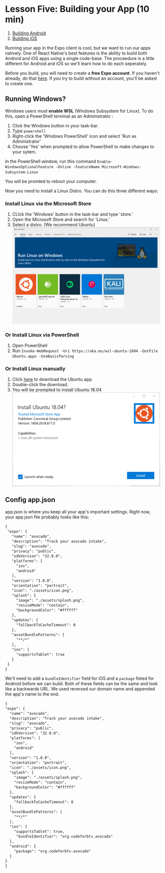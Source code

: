 ﻿# Lesson Five: Building your App (10 min)
1. [Building Android](01_Building-Android.md)
2. [Building iOS](02_Building-iOS.md)

Running your app in the Expo client is cool, but we want to run our apps natively. One of React Native's best features is the ability to build both Android and iOS apps using a single code-base.   The proceedure is a little different for Android and iOS so we'll learn how to do each seperately.

Before you build, you will need to create a **free Expo account**.  If you haven't already, do that [here](https://expo.io/signup).   If you try to build without an account, you'll be asked to create one.


## Running Windows?
Windows users must **enable WSL** (Windows Subsystem for Linux). To do this, open a PowerShell terminal as an Administrator :

1) Click the Windows button in your task-bar.
2) Type `powershell`
3) Right-click the 'Windows PowerShell' icon and select 'Run as Administrator'
4) Choose 'Yes' when prompted to allow PowerShell to make changes to your sytem.

In the PowerShell window, run this command `Enable-WindowsOptionalFeature -Online -FeatureName Microsoft-Windows-Subsystem-Linux`

You will be promted to reboot your computer.

Now you need to install a Linux Distro.  You can do this three different ways:

### Install Linux via the Microsoft Store

1) CLIck the 'Windows' button in the task-bar and type 'store.'
2) Open the Microsoft Store and search for 'Linux.'
3) Select a distro. (We recommend Ubuntu)
![Alt](assets/windows-store.PNG "Microsoft Store")
    
    
### Or Install Linux via PowerShell

1) Open PowerShell
2) Run `Invoke-WebRequest -Uri https://aka.ms/wsl-ubuntu-1604 -OutFile Ubuntu.appx -UseBasicParsing`


### Or Install Linux manually

1) Click [here](https://aka.ms/wsl-ubuntu-1804) to download the Ubuntu app.
2) Double-click the download.
3) You will be prompted to install Ubuntu 18.04
 ![Alt](assets/install-ubuntu.PNG "Install Ubuntu")
 
 
 ## Config app.json
 
 app.json is where you keep all your app's important settings.  Right now, your app.json file probably looks like this:
 ```
{
  "expo": {
    "name": "avocado",
    "description": "Track your avocado intake",
    "slug": "avocado",
    "privacy": "public",
    "sdkVersion": "32.0.0",
    "platforms": [
      "ios",
      "android"
    ],
    "version": "1.0.0",
    "orientation": "portrait",
    "icon": "./assets/icon.png",
    "splash": {
      "image": "./assets/splash.png",
      "resizeMode": "contain",
      "backgroundColor": "#ffffff"
    },
    "updates": {
      "fallbackToCacheTimeout": 0
    },
    "assetBundlePatterns": [
      "**/*"
    ],
    "ios": {
      "supportsTablet": true
    }
  }
}
```
 We'll need to add a `bundleIdentifier` field for iOS and a `package` fieled for Android before we can build.  Both of these fields can be the same and look like a backwards URL.   We used reversed our domain name and appended the app's name to the end.
 
 
  ```
{
  "expo": {
    "name": "avocado",
    "description": "Track your avocado intake",
    "slug": "avocado",
    "privacy": "public",
    "sdkVersion": "32.0.0",
    "platforms": [
      "ios",
      "android"
    ],
    "version": "1.0.0",
    "orientation": "portrait",
    "icon": "./assets/icon.png",
    "splash": {
      "image": "./assets/splash.png",
      "resizeMode": "contain",
      "backgroundColor": "#ffffff"
    },
    "updates": {
      "fallbackToCacheTimeout": 0
    },
    "assetBundlePatterns": [
      "**/*"
    ],
    "ios": {
      "supportsTablet": true,
       "bundleIdentifier": "org.codeforbtv.avocado"
    },
    "android": {
      "package": "org.codeforbtv.avocado"
    }
  }
}
```
 
